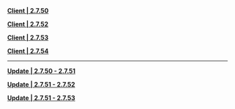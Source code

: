 **[Client | 2.7.50](https://autopatchhkbeta.yuanshen.com/client_app/download/beta_pc/20220516111633_WUVnBZN1Z5GKS2zT/GenshinImpact_2.7.50_beta.zip)**

**[Client | 2.7.52](https://autopatchhkbeta.yuanshen.com/client_app/download/beta_pc/20220527104609_HRryF56u2UIpBTrm/GenshinImpact_2.7.52_beta.zip)**

**[Client | 2.7.53](https://autopatchhkbeta.yuanshen.com/client_app/download/beta_pc/20220602123952_0DleoDsidxMurQJ5/GenshinImpact_2.7.53_beta.zip)**

**[Client | 2.7.54](https://autopatchhkbeta.yuanshen.com/client_app/download/beta_pc/20220609103834_Nwav7NbgEAOWS3b2/GenshinImpact_2.7.54_beta.zip)**

-----

**[Update | 2.7.50 - 2.7.51](https://autopatchhk.yuanshen.com/client_app/beta_update/hk4e_global/30/game_2.7.50_2.7.51_hdiff_xP1tX2wvcYJiAkmS.zip)**

**[Update | 2.7.51 - 2.7.52](https://autopatchhk.yuanshen.com/client_app/beta_update/hk4e_global/30/game_2.7.51_2.7.52_hdiff_XaEvVTkF761R5PcN.zip)**

**[Update | 2.7.51 - 2.7.53](https://autopatchhk.yuanshen.com/client_app/beta_update/hk4e_global/30/game_2.7.51_2.7.53_hdiff_KTvacLbt95FysqSP.zip)**